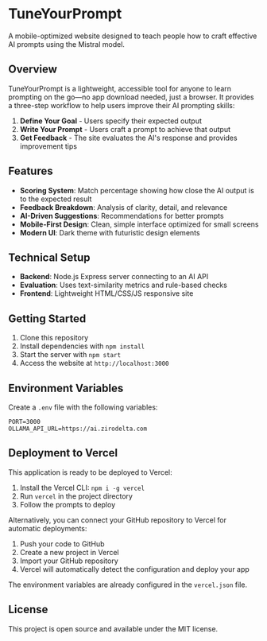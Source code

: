 # TuneYourPrompt

A mobile-optimized website designed to teach people how to craft effective AI prompts using the Mistral model.

## Overview

TuneYourPrompt is a lightweight, accessible tool for anyone to learn prompting on the go—no app download needed, just a browser. It provides a three-step workflow to help users improve their AI prompting skills:

1. **Define Your Goal** - Users specify their expected output
2. **Write Your Prompt** - Users craft a prompt to achieve that output
3. **Get Feedback** - The site evaluates the AI's response and provides improvement tips

## Features

- **Scoring System**: Match percentage showing how close the AI output is to the expected result
- **Feedback Breakdown**: Analysis of clarity, detail, and relevance
- **AI-Driven Suggestions**: Recommendations for better prompts
- **Mobile-First Design**: Clean, simple interface optimized for small screens
- **Modern UI**: Dark theme with futuristic design elements

## Technical Setup

- **Backend**: Node.js Express server connecting to an AI API
- **Evaluation**: Uses text-similarity metrics and rule-based checks
- **Frontend**: Lightweight HTML/CSS/JS responsive site

## Getting Started

1. Clone this repository
2. Install dependencies with `npm install`
3. Start the server with `npm start`
4. Access the website at `http://localhost:3000`

## Environment Variables

Create a `.env` file with the following variables:

```
PORT=3000
OLLAMA_API_URL=https://ai.zirodelta.com
```

## Deployment to Vercel

This application is ready to be deployed to Vercel:

1. Install the Vercel CLI: `npm i -g vercel`
2. Run `vercel` in the project directory
3. Follow the prompts to deploy

Alternatively, you can connect your GitHub repository to Vercel for automatic deployments:

1. Push your code to GitHub
2. Create a new project in Vercel
3. Import your GitHub repository
4. Vercel will automatically detect the configuration and deploy your app

The environment variables are already configured in the `vercel.json` file.

## License

This project is open source and available under the MIT license. 